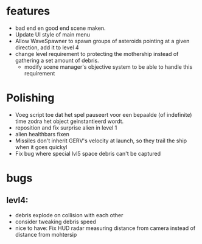 # features
  - bad end en good end scene maken.
  - Update UI style of main menu
  - Allow WaveSpawner to spawn groups of asteroids pointing at a given direction, add it to level 4
  - change level requirement to protecting the mothership instead of gathering a set amount of debris.
    - modify scene manager's objective system to be able to handle this requirement
# Polishing
  - Voeg script toe dat het spel pauseert voor een bepaalde (of indefinite) time zodra het object geinstantieerd wordt.
  - reposition and fix surprise alien in level 1
  - alien healthbars fixen
  - Missiles don't inherit GERV's velocity at launch, so they trail the ship when it goes quickyl
  - Fix bug where special lvl5 space debris can't be captured
# bugs
## levl4:
  - debris explode on collision with each other
  - consider tweaking debris speed
  - nice to have: Fix HUD radar measuring distance from camera instead of distance from mohtersip
